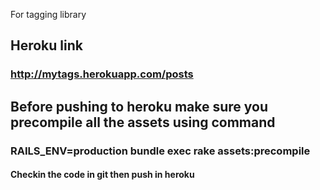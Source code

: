 For tagging library

Heroku link
------------
### http://mytags.herokuapp.com/posts


Before pushing to heroku make sure you precompile all the assets using command
-------------------------------------------------------------------------------

###  RAILS_ENV=production bundle exec rake assets:precompile
#### Checkin the code in git then push in heroku
